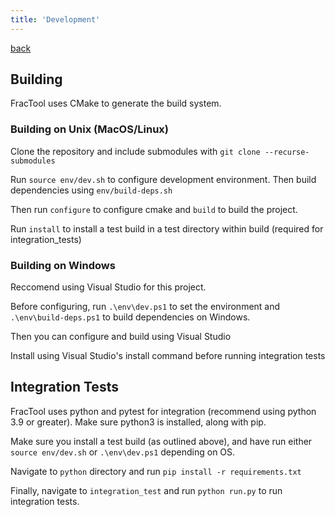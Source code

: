 ```yaml
---
title: 'Development'
---
```


[back](/fractool/)

Building
---------------------------------------------------------------------------------

FracTool uses CMake to generate the build system.

### Building on Unix (MacOS/Linux)

Clone the repository and include submodules with `git clone --recurse-submodules`

Run `source env/dev.sh` to configure development environment. Then build 
dependencies using `env/build-deps.sh`

Then run `configure` to configure cmake and `build` to build the project. 

Run `install` to install a test build in a test directory within build (required 
for integration_tests)

### Building on Windows

Reccomend using Visual Studio for this project.

Before configuring, run `.\env\dev.ps1` to set the environment and 
`.\env\build-deps.ps1` to build dependencies on Windows.

Then you can configure and build using Visual Studio

Install using Visual Studio's install command before running integration tests

Integration Tests
---------------------------------------------------------------------------------

FracTool uses python and pytest for integration (recommend using python 3.9 or 
greater). Make sure python3 is installed, along with pip.

Make sure you install a test build (as outlined above), and have run either 
`source env/dev.sh` or `.\env\dev.ps1` depending on OS.

Navigate to `python` directory and run `pip install -r requirements.txt`

Finally, navigate to `integration_test` and run `python run.py` to run 
integration tests.